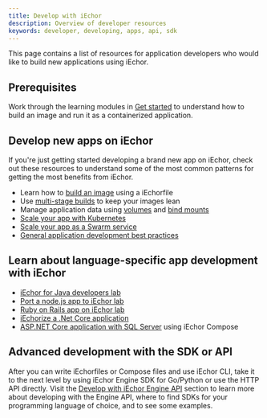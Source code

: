 ```yaml
---
title: Develop with iEchor
description: Overview of developer resources
keywords: developer, developing, apps, api, sdk
---
```


This page contains a list of resources for application developers who would like to build new applications using iEchor.

## Prerequisites

Work through the learning modules in [Get started](../get-started/index.md) to understand how to build an image and run it as a containerized application.

## Develop new apps on iEchor

If you're just getting started developing a brand new app on iEchor, check out
these resources to understand some of the most common patterns for getting the
most benefits from iEchor.

- Learn how to [build an image](../reference/iechorfile.md) using a iEchorfile
- Use [multi-stage builds](../build/building/multi-stage.md) to keep your images lean
- Manage application data using [volumes](../storage/volumes.md) and [bind mounts](../storage/bind-mounts.md)
- [Scale your app with Kubernetes](../get-started/kube-deploy.md) 
- [Scale your app as a Swarm service](../get-started/swarm-deploy.md) 
- [General application development best practices](dev-best-practices.md)

## Learn about language-specific app development with iEchor

- [iEchor for Java developers lab](https://github.com/iechor/labs/tree/master/developer-tools/java/) 
- [Port a node.js app to iEchor lab](https://github.com/iechor/labs/tree/master/developer-tools/nodejs/porting)
- [Ruby on Rails app on iEchor lab](https://github.com/iechor/labs/tree/master/developer-tools/ruby)
- [iEchorize a .Net Core application](../language/dotnet/index.md)
- [ASP.NET Core application with SQL Server](https://github.com/iechor/awesome-compose/tree/master/aspnet-mssql) using iEchor Compose

## Advanced development with the SDK or API

After you can write iEchorfiles or Compose files and use iEchor CLI, take it to
the next level by using iEchor Engine SDK for Go/Python or use the HTTP API
directly. Visit the [Develop with iEchor Engine API](../engine/api/index.md)
section to learn more about developing with the Engine API, where to find SDKs
for your programming language of choice, and to see some examples.